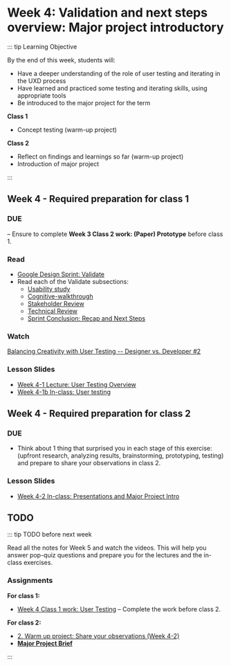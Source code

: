 # Week 4: Validation and next steps overview: Major project introductory

::: tip Learning Objective

By the end of this week, students will:

- Have a deeper understanding of the role of user testing and iterating in the UXD process
- Have learned and practiced some testing and iterating skills, using appropriate tools
- Be introduced to the major project for the term


**Class 1**
- Concept testing (warm-up project)

**Class 2**
- Reflect on findings and learnings so far (warm-up project)
- Introduction of major project

:::

## Week 4 - Required preparation for class 1

### DUE 
– Ensure to complete **Week 3 Class 2 work: (Paper) Prototype** before class 1.

### Read

- [Google Design Sprint: Validate](https://designsprintkit.withgoogle.com/methodology/phase6-validate)
- Read each of the Validate subsections: 
  - [Usability study](https://designsprintkit.withgoogle.com/methodology/phase6-validate/usability-study_1)
  - [Cognitive-walkthrough](https://designsprintkit.withgoogle.com/methodology/phase6-validate/cognitive-walkthroughs)
  - [Stakeholder Review](https://designsprintkit.withgoogle.com/methodology/phase6-validate/stakeholder-review)
  - [Technical Review](https://designsprintkit.withgoogle.com/methodology/phase6-validate/technical-review)
  - [Sprint Conclusion: Recap and Next Steps](https://designsprintkit.withgoogle.com/methodology/phase6-validate/sprint-conclusion-recap-and-next-steps)


### Watch

[Balancing Creativity with User Testing -- Designer vs. Developer #2](https://www.youtube.com/watch?v=OJJDwpyzlS4&t=0s&list=PLJ21zHI2TNh8WmAMhA1gGkYz0vBrwzk5l&index=17)


### Lesson Slides

- [Week 4-1 Lecture: User Testing Overview](https://drive.google.com/drive/folders/1NIPEEpSmhYMkEWt5WsQyFekJgUcB-2-y)
- [Week 4-1b In-class: User testing](https://drive.google.com/drive/folders/1NIPEEpSmhYMkEWt5WsQyFekJgUcB-2-y)


## Week 4 - Required preparation for class 2

### DUE

- Think about 1 thing that surprised you in each stage of this exercise: (upfront research, analyzing results, brainstorming, prototyping, testing) and prepare to share your observations in class 2.


### Lesson Slides

- [Week 4-2 In-class: Presentations and Major Project Intro](https://drive.google.com/drive/folders/1NIPEEpSmhYMkEWt5WsQyFekJgUcB-2-y)


## TODO

::: tip TODO before next week

Read all the notes for Week 5 and watch the videos. This will help you answer pop-quiz questions and prepare you for the lectures and the in-class exercises.

### Assignments

**For class 1:** 
- [Week 4 Class 1 work: User Testing](../../assignments/work-week4-1.md) – Complete the work before class 2.

**For class 2:**
- [2. Warm up project: Share your observations (Week 4-2)](../../assignments/warmup2.md)
- [**Major Project Brief**](../../assignments/project-brief.md)

:::
